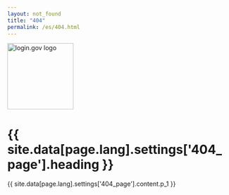 ```yaml
---
layout: not_found
title: "404"
permalink: /es/404.html
---
```


<div class="site-wrapper-inner">
  <div class="cover-container">
    <div class="masthead clearfix">
      <div class="inner">
        <img src="{{ site.baseurl }}/assets/img/logo-white.svg" width="150" alt="login.gov logo" class='masthead-brand'/>
      </div>
    </div>
    <div class="inner cover">
      <h1 class="sans-serif">
        {{ site.data[page.lang].settings['404_page'].heading }}
      </h1>
      <p class="sans-serif">
        {{ site.data[page.lang].settings['404_page'].content.p_1 }}
      </p>
    </div>
  </div>
</div>
